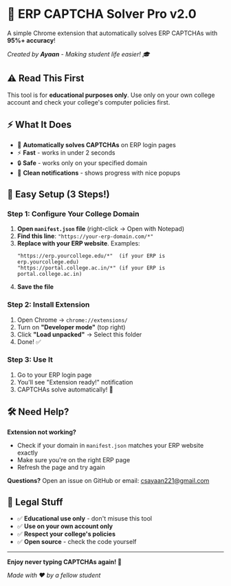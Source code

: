 # 🚀 ERP CAPTCHA Solver Pro v2.0

A simple Chrome extension that automatically solves ERP CAPTCHAs with **95%+ accuracy**!

*Created by **Ayaan** - Making student life easier! 🎓*

## ⚠️ **Read This First**
This tool is for **educational purposes only**. Use only on your own college account and check your college's computer policies first.

## ⚡ What It Does

- 🎯 **Automatically solves CAPTCHAs** on ERP login pages  
- ⚡ **Fast** - works in under 2 seconds
- 🔒 **Safe** - works only on your specified domain
- 💎 **Clean notifications** - shows progress with nice popups

## 🚀 Easy Setup (3 Steps!)

### Step 1: Configure Your College Domain
1. **Open `manifest.json` file** (right-click → Open with Notepad)
2. **Find this line**: `"https://your-erp-domain.com/*"`  
3. **Replace with your ERP website**. Examples:
   ```
   "https://erp.yourcollege.edu/*"  (if your ERP is erp.yourcollege.edu)
   "https://portal.college.ac.in/*" (if your ERP is portal.college.ac.in)
   ```
4. **Save the file**

### Step 2: Install Extension  
1. Open Chrome → `chrome://extensions/`
2. Turn on **"Developer mode"** (top right)
3. Click **"Load unpacked"** → Select this folder
4. Done! ✅

### Step 3: Use It
1. Go to your ERP login page
2. You'll see "Extension ready!" notification
3. CAPTCHAs solve automatically! 🎉

## 🛠️ Need Help?

**Extension not working?**
- Check if your domain in `manifest.json` matches your ERP website exactly
- Make sure you're on the right ERP page
- Refresh the page and try again

**Questions?** Open an issue on GitHub or email: csayaan221@gmail.com

## 📄 Legal Stuff

- ✅ **Educational use only** - don't misuse this tool
- ✅ **Use on your own account only**
- ✅ **Respect your college's policies**  
- ✅ **Open source** - check the code yourself

---

**Enjoy never typing CAPTCHAs again! 🎉**

*Made with ❤️ by a fellow student*
